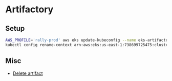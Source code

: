 # Artifactory

## Setup
```bash
AWS_PROFILE='rally-prod' aws eks update-kubeconfig --name eks-artifactory-prod-1 --role-arn arn:aws:iam::738699725475:role/k8s-ops-access --region=us-east-1
kubectl config rename-context arn:aws:eks:us-east-1:738699725475:cluster/eks-artifactory-prod-1 artifactory-prod
```

## Misc

* [Delete artifact](https://wiki.audaxhealth.com/x/ppLOAg)
<!--stackedit_data:
eyJoaXN0b3J5IjpbMjg3MDc0ODQ1LC02MTMzMTczNDAsMTY2ND
AyNzM0M119
-->